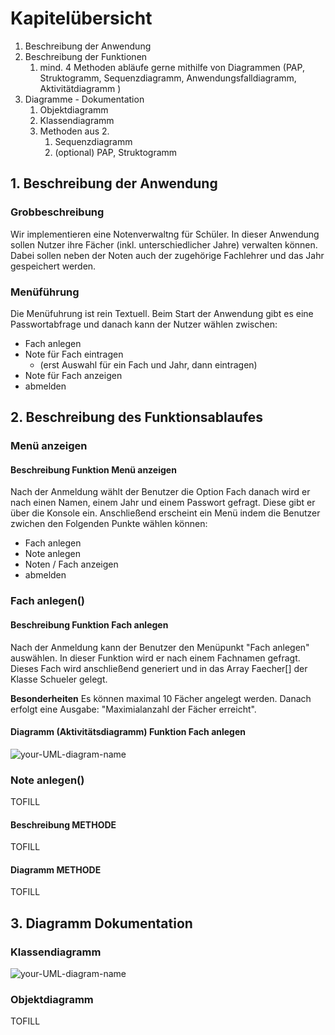 # Kapitelübersicht

1. Beschreibung der Anwendung
2. Beschreibung der Funktionen
   1. mind. 4 Methoden abläufe gerne mithilfe von Diagrammen (PAP, Struktogramm, Sequenzdiagramm, Anwendungsfalldiagramm, Aktivitätdiagramm )
3. Diagramme - Dokumentation
   1. Objektdiagramm
   2. Klassendiagramm
   3. Methoden aus 2.
      1. Sequenzdiagramm
      2. (optional) PAP, Struktogramm

## 1. Beschreibung der Anwendung

### **Grobbeschreibung** 
Wir implementieren eine Notenverwaltng für Schüler. In dieser Anwendung sollen Nutzer ihre Fächer (inkl. unterschiedlicher Jahre) verwalten können. Dabei sollen neben der Noten auch der zugehörige Fachlehrer und das Jahr gespeichert werden.



### **Menüführung**
Die Menüfuhrung ist rein Textuell. Beim Start der Anwendung gibt es eine Passwortabfrage und danach kann der Nutzer wählen zwischen:
- Fach anlegen
- Note für Fach eintragen
  - (erst Auswahl für ein Fach und Jahr, dann eintragen)
- Note für Fach anzeigen
- abmelden

## 2. Beschreibung des Funktionsablaufes

### **Menü anzeigen**
#### **Beschreibung Funktion Menü anzeigen**
Nach der Anmeldung wählt der Benutzer die Option Fach danach wird er nach einen Namen, einem Jahr und einem Passwort gefragt. Diese gibt er über die Konsole ein.
Anschließend erscheint ein Menü indem die Benutzer zwichen den Folgenden Punkte wählen können:
- Fach anlegen
- Note anlegen
- Noten / Fach anzeigen
- abmelden


### **Fach anlegen()**
#### **Beschreibung Funktion Fach anlegen**
Nach der Anmeldung kann der Benutzer den Menüpunkt "Fach anlegen" auswählen. In dieser Funktion wird er nach einem Fachnamen gefragt. Dieses Fach wird anschließend generiert und in das Array Faecher[] der Klasse Schueler gelegt.

**Besonderheiten**
Es können maximal 10 Fächer angelegt werden. Danach erfolgt eine Ausgabe: "Maximialanzahl der Fächer erreicht".


#### **Diagramm (Aktivitätsdiagramm) Funktion Fach anlegen**

![your-UML-diagram-name](https://www.plantuml.com/plantuml/proxy?cache=no&src=https://raw.githubusercontent.com/teach404W/agileProjekt_2_Java/main/Docs/Pflichtenheft/Diagramme/AnwendungsFall_Fach_anlegen.iuml)

### **Note anlegen()**
TOFILL

#### **Beschreibung METHODE**
TOFILL

#### **Diagramm METHODE**
TOFILL



## 3. Diagramm Dokumentation


### **Klassendiagramm**

![your-UML-diagram-name](https://www.plantuml.com/plantuml/proxy?cache=no&src=https://raw.githubusercontent.com/teach404W/agileProjekt_2_Java/main/Docs/Pflichtenheft/Diagramme/Klassendiagramm.iuml)


### **Objektdiagramm**
TOFILL

